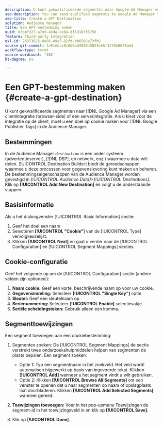 ```yaml
---
description: U kunt gekwalificeerde segmenten naar Google Ad Manager verzenden via integratie op de client (browser) of via integratie op de server. Als u kiest voor de integratie op de client, moet u een op cookies gebaseerde bestemming maken voor Google Publisher-tags in Audience Manager.
seo-description: You can send qualified segments to Google Ad Manager through a client-side (browser-side) integration, or a server-side integration. If you choose the client-side integration, you must create a cookie-based destination for Google Publisher Tags in Audience Manager.
seo-title: Create a GPT Destination
solution: Audience Manager
title: Een GPT-bestemming maken
uuid: e3bbf327-a7e0-48da-bc84-8f531b7f6750
feature: Third-party Integration
exl-id: 26373826-de06-49e5-82fd-bb6588a73fb9
source-git-commit: fe01ebac8c0d0ad3630d3853e0bf32f0b00f6a44
workflow-type: tm+mt
source-wordcount: '282'
ht-degree: 6%

---
```


# Een GPT-bestemming maken {#create-a-gpt-destination}

U kunt gekwalificeerde segmenten naar [!DNL Google Ad Manager] via een clientintegratie (browser-side) of een serverintegratie. Als u kiest voor de integratie op de client, moet u een doel op cookie maken voor [!DNL Google Publisher Tags] in de Audience Manager.

## Bestemmingen 

In de Audience Manager *`destination`* is een ander systeem (advertentieserver), [!DNL DSP], en netwerk, enz.) waarmee u data wilt delen. [!UICONTROL Destination Builder] biedt de gereedschappen waarmee u deze processen voor gegevenslevering kunt maken en beheren. De bestemmingseigenschappen van de Audience Manager worden gevestigd in *[!UICONTROL Audience Data]>[!UICONTROL Destinations]*. Klik op **[!UICONTROL Add New Destination]** en volgt u de onderstaande stappen.

## Basisinformatie

Als u het dialoogvenster [!UICONTROL Basic Information] sectie:

1. Geef het doel een naam.
1. Selecteren **[!UICONTROL "Cookie"]** van de [!UICONTROL Type] vervolgkeuzelijst.
1. Klikken **[!UICONTROL Next]** en gaat u verder naar de [!UICONTROL Configuration] en [!UICONTROL Segment Mappings] secties.

## Cookie-configuratie

Geef het volgende op om de [!UICONTROL Configuration] sectie (andere velden zijn optioneel):

1. **Naam cookie:** Geef een korte, beschrijvende naam op voor uw cookie.
1. **Gegevensindeling:** Selecteer **[!UICONTROL "Single Key"]** optie.
1. **Sleutel:** Geef een sleutelnaam op.
1. **Serienummering:** Selecteer **[!UICONTROL Enable]** selectievakje.
1. **Seriële scheidingsteken:** Gebruik alleen een komma.

## Segmenttoewijzingen

Een segment toevoegen aan een cookiebestemming:

1. Segmenten zoeken: De [!UICONTROL Segment Mappings] de sectie verstrekt twee onderzoekshulpmiddelen helpen van segmenten de plaats bepalen. Een segment zoeken:

   * Optie 1: Typ een segmentnaam in het zoekveld. Het veld wordt automatisch bijgewerkt op basis van ingevoerde tekst. Klikken **[!UICONTROL Add]** wanneer u het segment vindt u wilt gebruiken.
   * Optie 2: Klikken **[!UICONTROL Browse All Segments]** om een venster te openen dat u naar segmenten op naam of opslagplaats laat doorbladeren. Klikken **[!UICONTROL Add Selected Segments]** wanneer gereed.

1. **Toewijzingen toevoegen:** Voer in het pop-upmenu Toewijzingen de segment-id in het toewijzingsveld in en klik op **[!UICONTROL Save]**.

1. Klik op **[!UICONTROL Done]**.
